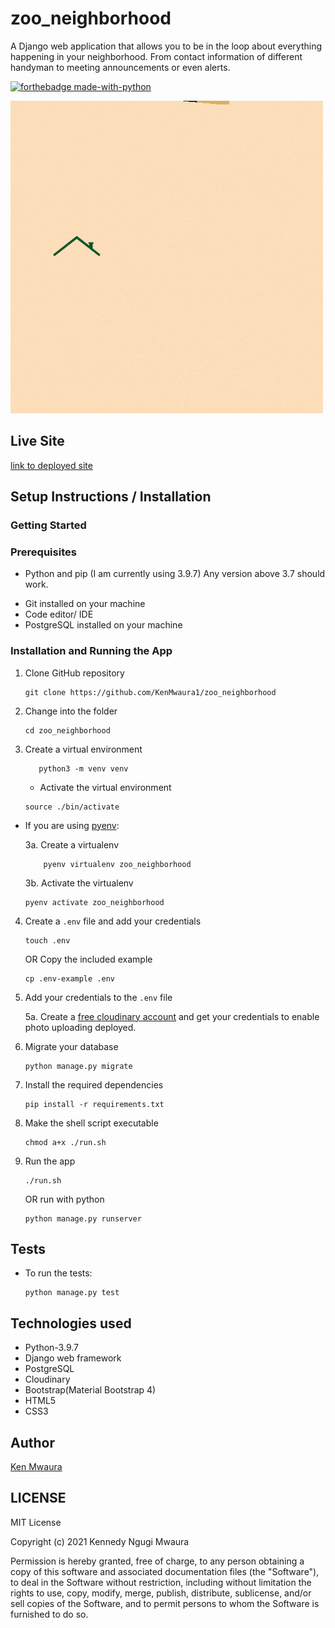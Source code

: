 # zoo_neighborhood
A Django web application that allows you to be in the loop about everything happening in your neighborhood. From contact information of different handyman to meeting announcements or even alerts.


[![forthebadge made-with-python](http://ForTheBadge.com/images/badges/made-with-python.svg)](https://www.python.org/)

![logo](static/images/Zoo-NeighBourHood.gif)


## Live Site

[link to deployed site](https://zoo-neighborhood.herokuapp.com/)

## Setup Instructions / Installation

### Getting Started

### Prerequisites

- Python and pip (I am currently using 3.9.7) Any version above 3.7 should work.
* Git installed on your machine
* Code editor/ IDE
* PostgreSQL installed on your machine

### Installation and Running the App

1. Clone GitHub repository

    ```shell
    git clone https://github.com/KenMwaura1/zoo_neighborhood
    ```

2. Change into the folder

    ```shell
   cd zoo_neighborhood
    ```

3. Create a virtual environment

   ```shell
      python3 -m venv venv 
   ```

    * Activate the virtual environment

   ```shell
   source ./bin/activate
   ```

* If you are using [pyenv](https://github.com/pyenv/pyenv):

  3a. Create a virtualenv

   ```
       pyenv virtualenv zoo_neighborhood
   ```

  3b. Activate the virtualenv

   ```
   pyenv activate zoo_neighborhood
   ```

4. Create a `.env` file and add your credentials

   ```
   touch .env 
   ```

   OR Copy the included example

    ```
    cp .env-example .env 
    ```

5. Add your credentials to the `.env` file

   5a. Create a [free cloudinary account](https://cloudinary.com/) and get your credentials to enable photo uploading deployed.


6. Migrate your database
    ```shell
    python manage.py migrate
    ```

7. Install the required dependencies

   ```shell
   pip install -r requirements.txt
   ```

8. Make the shell script executable

    ```shell
   chmod a+x ./run.sh
    ```

9. Run the app

    ```shell
   ./run.sh
    ```

   OR
   run with python

    ```shell
   python manage.py runserver
    ```

## Tests

* To run the tests:

    ```shell
  python manage.py test
    ```
  
## Technologies used

* Python-3.9.7
* Django web framework
* PostgreSQL
* Cloudinary
* Bootstrap(Material Bootstrap 4)
* HTML5
* CSS3

## Author

[Ken Mwaura](https://github.com/KenMwaura1)


## LICENSE

MIT License

Copyright (c) 2021 Kennedy Ngugi Mwaura

Permission is hereby granted, free of charge, to any person obtaining a copy
of this software and associated documentation files (the "Software"), to deal
in the Software without restriction, including without limitation the rights
to use, copy, modify, merge, publish, distribute, sublicense, and/or sell
copies of the Software, and to permit persons to whom the Software is
furnished to do so.

